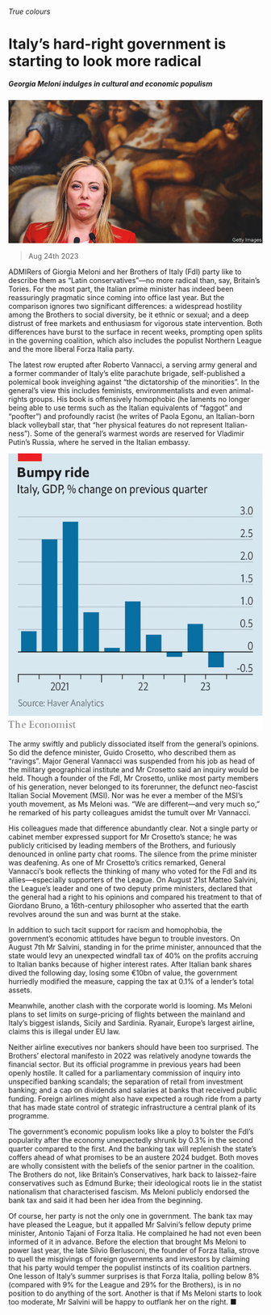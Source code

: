 ###### True colours

# Italy’s hard-right government is starting to look more radical 

##### Georgia Meloni indulges in cultural and economic populism 

![image](images/20230826_EUP001.jpg) 

> Aug 24th 2023 

ADMIRers of Giorgia Meloni and her Brothers of Italy (FdI) party like to describe them as “Latin conservatives”—no more radical than, say, Britain’s Tories. For the most part, the Italian prime minister has indeed been reassuringly pragmatic since coming into office last year. But the comparison ignores two significant differences: a widespread hostility among the Brothers to social diversity, be it ethnic or sexual; and a deep distrust of free markets and enthusiasm for vigorous state intervention. Both differences have burst to the surface in recent weeks, prompting open splits in the governing coalition, which also includes the populist Northern League and the more liberal Forza Italia party.

The latest row erupted after Roberto Vannacci, a serving army general and a former commander of Italy’s elite parachute brigade, self-published a polemical book inveighing against “the dictatorship of the minorities”. In the general’s view this includes feminists, environmentalists and even animal-rights groups. His book is offensively homophobic (he laments no longer being able to use terms such as the Italian equivalents of “faggot” and “poofter”) and profoundly racist (he writes of Paola Egonu, an Italian-born black volleyball star, that “her physical features do not represent Italian-ness”). Some of the general’s warmest words are reserved for Vladimir Putin’s Russia, where he served in the Italian embassy.

![image](images/20230826_EUC240.png) 


The army swiftly and publicly dissociated itself from the general’s opinions. So did the defence minister, Guido Crosetto, who described them as “ravings”. Major General Vannacci was suspended from his job as head of the military geographical institute and Mr Crosetto said an inquiry would be held. Though a founder of the FdI, Mr Crosetto, unlike most party members of his generation, never belonged to its forerunner, the defunct neo-fascist Italian Social Movement (MSI). Nor was he ever a member of the MSI’s youth movement, as Ms Meloni was. “We are different—and very much so,” he remarked of his party colleagues amidst the tumult over Mr Vannacci.

His colleagues made that difference abundantly clear. Not a single party or cabinet member expressed support for Mr Crosetto’s stance; he was publicly criticised by leading members of the Brothers, and furiously denounced in online party chat rooms. The silence from the prime minister was deafening. As one of Mr Crosetto’s critics remarked, General Vannacci’s book reflects the thinking of many who voted for the FdI and its allies—especially supporters of the League. On August 21st Matteo Salvini, the League’s leader and one of two deputy prime ministers, declared that the general had a right to his opinions and compared his treatment to that of Giordano Bruno, a 16th-century philosopher who asserted that the earth revolves around the sun and was burnt at the stake.

In addition to such tacit support for racism and homophobia, the government’s economic attitudes have begun to trouble investors. On August 7th Mr Salvini, standing in for the prime minister, announced that the state would levy an unexpected windfall tax of 40% on the profits accruing to Italian banks because of higher interest rates. After Italian bank shares dived the following day, losing some €10bn of value, the government hurriedly modified the measure, capping the tax at 0.1% of a lender’s total assets. 

Meanwhile, another clash with the corporate world is looming. Ms Meloni plans to set limits on surge-pricing of flights between the mainland and Italy’s biggest islands, Sicily and Sardinia. Ryanair, Europe’s largest airline, claims this is illegal under EU law. 

Neither airline executives nor bankers should have been too surprised. The Brothers’ electoral manifesto in 2022 was relatively anodyne towards the financial sector. But its official programme in previous years had been openly hostile. It called for a parliamentary commission of inquiry into unspecified banking scandals; the separation of retail from investment banking; and a cap on dividends and salaries at banks that received public funding. Foreign airlines might also have expected a rough ride from a party that has made state control of strategic infrastructure a central plank of its programme.

The government’s economic populism looks like a ploy to bolster the FdI’s popularity after the economy unexpectedly shrunk by 0.3% in the second quarter compared to the first. And the banking tax will replenish the state’s coffers ahead of what promises to be an austere 2024 budget. Both moves are wholly consistent with the beliefs of the senior partner in the coalition. The Brothers do not, like Britain’s Conservatives, hark back to laissez-faire conservatives such as Edmund Burke; their ideological roots lie in the statist nationalism that characterised fascism. Ms Meloni publicly endorsed the bank tax and said it had been her idea from the beginning.

Of course, her party is not the only one in government. The bank tax may have pleased the League, but it appalled Mr Salvini’s fellow deputy prime minister, Antonio Tajani of Forza Italia. He complained he had not even been informed of it in advance. Before the election that brought Ms Meloni to power last year, the late Silvio Berlusconi, the founder of Forza Italia, strove to quell the misgivings of foreign governments and investors by claiming that his party would temper the populist instincts of its coalition partners. One lesson of Italy’s summer surprises is that Forza Italia, polling below 8% (compared with 9% for the League and 29% for the Brothers), is in no position to do anything of the sort. Another is that if Ms Meloni starts to look too moderate, Mr Salvini will be happy to outflank her on the right. ■

